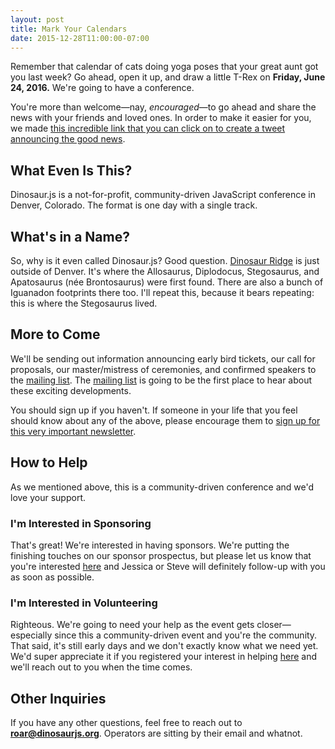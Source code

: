 ```yaml
---
layout: post
title: Mark Your Calendars
date: 2015-12-28T11:00:00-07:00
---
```


Remember that calendar of cats doing yoga poses that your great aunt got you last week? Go ahead, open it up, and draw a little T-Rex on **Friday, June 24, 2016.** We're going to have a conference.

You're more than welcome—nay, _encouraged_—to go ahead and share the news with your friends and loved ones. In order to make it easier for you, we made [this incredible link that you can click on to create a tweet announcing the good news](https://twitter.com/home?status=I%20just%20found%20out%20that%20%40dinosaur_js%20is%20going%20to%20be%20on%20Friday,%20June%2024,%202016%20in%20Denver,%20Colorado!%20http%3A//dinosaurjs.org/).

## What Even Is This?

Dinosaur.js is a not-for-profit, community-driven JavaScript conference in Denver, Colorado. The format is one day with a single track.

## What's in a Name?

So, why is it even called Dinosaur.js? Good question. [Dinosaur Ridge](https://en.wikipedia.org/wiki/Dinosaur_Ridge) is just outside of Denver. It's where the Allosaurus, Diplodocus, Stegosaurus, and Apatosaurus (née Brontosaurus) were first found. There are also a bunch of Iguanadon footprints there too. I'll repeat this, because it bears repeating: this is where the Stegosaurus lived.

## More to Come

We'll be sending out information announcing early bird tickets, our call for proposals, our master/mistress of ceremonies, and confirmed speakers to the [mailing list][ml]. The [mailing list][ml] is going to be the first place to hear about these exciting developments.

You should sign up if you haven't. If someone in your life that you feel should know about any of the above, please encourage them to [sign up for this very important newsletter][ml].

[ml]: http://dinosaurjs.us12.list-manage.com/subscribe?u=50315fee4889ecfe0c9a664cd&id=9261db23f6

## How to Help

As we mentioned above, this is a community-driven conference and we'd love your support.

### I'm Interested in Sponsoring

That's great! We're interested in having sponsors. We're putting the finishing touches on our sponsor prospectus, but please let us know that you're interested [here](https://docs.google.com/forms/d/1DFnIAaB8-fNkWu7SKu1MjA8yPp0lQ68DWWwH2SeXwUQ/viewform) and Jessica or Steve will definitely follow-up with you as soon as possible.

### I'm Interested in Volunteering

Righteous. We're going to need your help as the event gets closer—especially since this a community-driven event and you're the community. That said, it's still early days and we don't exactly know what we need yet. We'd super appreciate it if you registered your interest in helping [here](https://docs.google.com/forms/d/1bT9xAWLV2VaieGMEBgwck1mGYkiZ-bZLgXT4nL5vR64/viewform) and we'll reach out to you when the time comes.

## Other Inquiries

If you have any other questions, feel free to reach out to **roar@dinosaurjs.org**. Operators are sitting by their email and whatnot.
